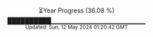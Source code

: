 <p align="center">
⏳Year Progress (36.08 %) <br>
██████████▁▁▁▁▁▁▁▁▁▁▁▁▁▁▁▁▁▁▁▁ <br>
<sub>Updated: Sun, 12 May 2024 01:20:42 GMT</sub>
</p>

